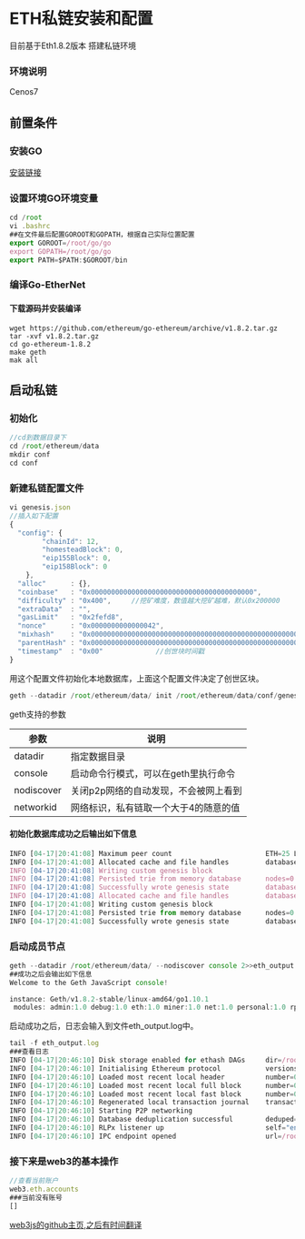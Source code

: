 # ETH私链安装和配置

目前基于Eth1.8.2版本 搭建私链环境

### 环境说明

Cenos7

## 前置条件

### 安装GO

[安装链接](https://golang.org/dl/)

### 设置环境GO环境变量

```javascript
cd /root
vi .bashrc
##在文件最后配置GOROOT和GOPATH，根据自己实际位置配置
export GOROOT=/root/go/go
export GOPATH=/root/go/go
export PATH=$PATH:$GOROOT/bin
```

### 编译Go-EtherNet

#### 下载源码并安装编译

```text
wget https://github.com/ethereum/go-ethereum/archive/v1.8.2.tar.gz
tar -xvf v1.8.2.tar.gz
cd go-ethereum-1.8.2
make geth
mak all
```

## 启动私链

### 初始化

```javascript
//cd到数据目录下
cd /root/ethereum/data
mkdir conf
cd conf
```

### 新建私链配置文件

```javascript
vi genesis.json
//插入如下配置
{
  "config": {
        "chainId": 12,          
        "homesteadBlock": 0,
        "eip155Block": 0,
        "eip158Block": 0
    },
  "alloc"      : {},
  "coinbase"   : "0x0000000000000000000000000000000000000000",
  "difficulty" : "0x400",     //挖矿难度，数值越大挖矿越难，默认0x200000
  "extraData"  : "",
  "gasLimit"   : "0x2fefd8",
  "nonce"      : "0x0000000000000042",
  "mixhash"    : "0x0000000000000000000000000000000000000000000000000000000000000000",
  "parentHash" : "0x0000000000000000000000000000000000000000000000000000000000000000",      //创世块为0
  "timestamp"  : "0x00"             //创世块时间戳
}
```

用这个配置文件初始化本地数据库，上面这个配置文件决定了创世区块。

```javascript
geth --datadir /root/ethereum/data/ init /root/ethereum/data/conf/genesis.json
```

geth支持的参数

| 参数 | 说明 |
| --- | --- |
| datadir | 指定数据目录 |
| console | 启动命令行模式，可以在geth里执行命令 |
| nodiscover | 关闭p2p网络的自动发现，不会被网上看到 |
| networkid | 网络标识，私有链取一个大于4的随意的值 |

#### 初始化数据库成功之后输出如下信息

```javascript
INFO [04-17|20:41:08] Maximum peer count                       ETH=25 LES=0 total=25
INFO [04-17|20:41:08] Allocated cache and file handles         database=/root/ethereum/data/geth/chaindata cache=16 handles=16
INFO [04-17|20:41:08] Writing custom genesis block 
INFO [04-17|20:41:08] Persisted trie from memory database      nodes=0 size=0.00B time=7.08µs gcnodes=0 gcsize=0.00B gctime=0s livenodes=1 livesize=0.00B
INFO [04-17|20:41:08] Successfully wrote genesis state         database=chaindata                          hash=b052b0…1553c1
INFO [04-17|20:41:08] Allocated cache and file handles         database=/root/ethereum/data/geth/lightchaindata cache=16 handles=16
INFO [04-17|20:41:08] Writing custom genesis block 
INFO [04-17|20:41:08] Persisted trie from memory database      nodes=0 size=0.00B time=4.225µs gcnodes=0 gcsize=0.00B gctime=0s livenodes=1 livesize=0.00B
INFO [04-17|20:41:08] Successfully wrote genesis state         database=lightchaindata
```

### 启动成员节点

```javascript
geth --datadir /root/ethereum/data/ --nodiscover console 2>>eth_output.log
##成功之后会输出如下信息
Welcome to the Geth JavaScript console!

instance: Geth/v1.8.2-stable/linux-amd64/go1.10.1
 modules: admin:1.0 debug:1.0 eth:1.0 miner:1.0 net:1.0 personal:1.0 rpc:1.0 txpool:1.0 web3:1.0
```

启动成功之后，日志会输入到文件eth\_output.log中。

```javascript
tail -f eth_output.log
###查看日志
INFO [04-17|20:46:10] Disk storage enabled for ethash DAGs     dir=/root/.ethash                   count=2
INFO [04-17|20:46:10] Initialising Ethereum protocol           versions="[63 62]" network=1
INFO [04-17|20:46:10] Loaded most recent local header          number=0 hash=b052b0…1553c1 td=1024
INFO [04-17|20:46:10] Loaded most recent local full block      number=0 hash=b052b0…1553c1 td=1024
INFO [04-17|20:46:10] Loaded most recent local fast block      number=0 hash=b052b0…1553c1 td=1024
INFO [04-17|20:46:10] Regenerated local transaction journal    transactions=0 accounts=0
INFO [04-17|20:46:10] Starting P2P networking 
INFO [04-17|20:46:10] Database deduplication successful        deduped=0
INFO [04-17|20:46:10] RLPx listener up                         self="enode://e257075821fe90edfe3a182cffd340331d04de20803e6be2bfc9a7145fca103399e78b30104f1637d7b49afc11658e5cc895e588f76cd91558c17c83afeb5cff@[::]:30303?discport=0"
INFO [04-17|20:46:10] IPC endpoint opened                      url=/root/ethereum/data/geth.ipc
```

### 接下来是web3的基本操作

```javascript
//查看当前账户
web3.eth.accounts
###当前没有账号
[]
```

[web3js的github主页,之后有时间翻译](https://github.com/ethereum/wiki/wiki/JavaScript-API)

